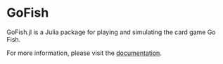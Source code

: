 # GoFish

GoFish.jl is a Julia package for playing and simulating the card game Go Fish.

For more information, please visit the [documentation](https://itsdfish.github.io/GoFish.jl/dev/).
